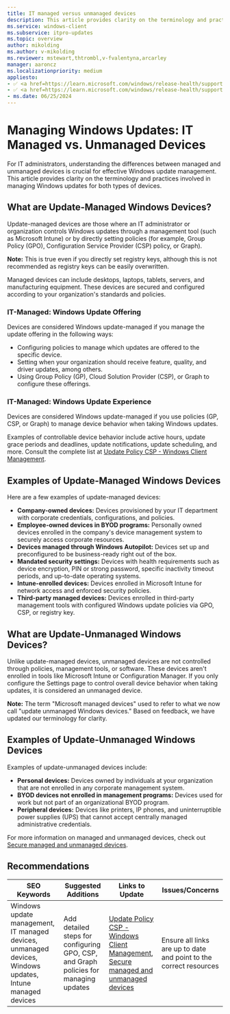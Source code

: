 ```yaml
---
title: IT managed versus unmanaged devices
description: This article provides clarity on the terminology and practices involved in managing Windows updates for both managed and unmanaged devices.
ms.service: windows-client
ms.subservice: itpro-updates
ms.topic: overview
author: mikolding
ms.author: v-mikolding
ms.reviewer: mstewart,thtrombl,v-fvalentyna,arcarley
manager: aaroncz
ms.localizationpriority: medium
appliesto:
- ✅ <a href=https://learn.microsoft.com/windows/release-health/supported-versions-windows-client target=_blank>Windows 11</a>
- ✅ <a href=https://learn.microsoft.com/windows/release-health/supported-versions-windows-client target=_blank>Windows 10</a>
- ms.date: 06/25/2024
---
```


# Managing Windows Updates: IT Managed vs. Unmanaged Devices

For IT administrators, understanding the differences between managed and unmanaged devices is crucial for effective Windows update management. This article provides clarity on the terminology and practices involved in managing Windows updates for both types of devices.

## What are Update-Managed Windows Devices?

Update-managed devices are those where an IT administrator or organization controls Windows updates through a management tool (such as Microsoft Intune) or by directly setting policies (for example, Group Policy (GPO), Configuration Service Provider (CSP) policy, or Graph).

**Note:** This is true even if you directly set registry keys, although this is not recommended as registry keys can be easily overwritten.

Managed devices can include desktops, laptops, tablets, servers, and manufacturing equipment. These devices are secured and configured according to your organization's standards and policies.

### IT-Managed: Windows Update Offering

Devices are considered Windows update-managed if you manage the update offering in the following ways:

- Configuring policies to manage which updates are offered to the specific device.
- Setting when your organization should receive feature, quality, and driver updates, among others.
- Using Group Policy (GP), Cloud Solution Provider (CSP), or Graph to configure these offerings.

### IT-Managed: Windows Update Experience

Devices are considered Windows update-managed if you use policies (GP, CSP, or Graph) to manage device behavior when taking Windows updates.

Examples of controllable device behavior include active hours, update grace periods and deadlines, update notifications, update scheduling, and more. Consult the complete list at [Update Policy CSP - Windows Client Management](https://docs.microsoft.com/windows/client-management/mdm/policy-csp-update).

## Examples of Update-Managed Windows Devices

Here are a few examples of update-managed devices:

- **Company-owned devices:** Devices provisioned by your IT department with corporate credentials, configurations, and policies.
- **Employee-owned devices in BYOD programs:** Personally owned devices enrolled in the company's device management system to securely access corporate resources.
- **Devices managed through Windows Autopilot:** Devices set up and preconfigured to be business-ready right out of the box.
- **Mandated security settings:** Devices with health requirements such as device encryption, PIN or strong password, specific inactivity timeout periods, and up-to-date operating systems.
- **Intune-enrolled devices:** Devices enrolled in Microsoft Intune for network access and enforced security policies.
- **Third-party managed devices:** Devices enrolled in third-party management tools with configured Windows update policies via GPO, CSP, or registry key.

## What are Update-Unmanaged Windows Devices?

Unlike update-managed devices, unmanaged devices are not controlled through policies, management tools, or software. These devices aren't enrolled in tools like Microsoft Intune or Configuration Manager. If you only configure the Settings page to control overall device behavior when taking updates, it is considered an unmanaged device.

**Note:** The term "Microsoft managed devices" used to refer to what we now call "update unmanaged Windows devices." Based on feedback, we have updated our terminology for clarity.

## Examples of Update-Unmanaged Windows Devices

Examples of update-unmanaged devices include:

- **Personal devices:** Devices owned by individuals at your organization that are not enrolled in any corporate management system.
- **BYOD devices not enrolled in management programs:** Devices used for work but not part of an organizational BYOD program.
- **Peripheral devices:** Devices like printers, IP phones, and uninterruptible power supplies (UPS) that cannot accept centrally managed administrative credentials.

For more information on managed and unmanaged devices, check out [Secure managed and unmanaged devices](https://docs.microsoft.com/mem/intune/protect/protect-devices).

## Recommendations

| SEO Keywords                                                                                              | Suggested Additions                                                                  | Links to Update                                                                                                                                                                                                                    | Issues/Concerns                                                    |
|-----------------------------------------------------------------------------------------------------------|--------------------------------------------------------------------------------------|------------------------------------------------------------------------------------------------------------------------------------------------------------------------------------------------------------------------------------|--------------------------------------------------------------------|
| Windows update management, IT managed devices, unmanaged devices, Windows updates, Intune managed devices | Add detailed steps for configuring GPO, CSP, and Graph policies for managing updates | [Update Policy CSP - Windows Client Management](https://docs.microsoft.com/windows/client-management/mdm/policy-csp-update), [Secure managed and unmanaged devices](https://docs.microsoft.com/mem/intune/protect/protect-devices) | Ensure all links are up to date and point to the correct resources |
